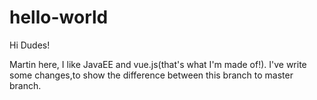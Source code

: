 # hello-world

Hi Dudes!

Martin here, I like JavaEE and vue.js(that's what I'm made of!).
I've write some changes,to show the difference between this branch to master branch.
